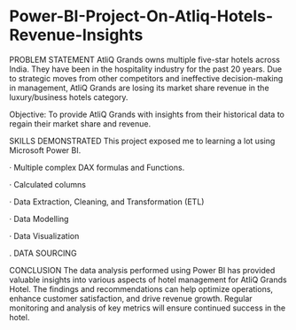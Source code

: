# Power-BI-Project-On-Atliq-Hotels-Revenue-Insights
PROBLEM STATEMENT
AtliQ Grands owns multiple five-star hotels across India. They have been in the hospitality industry for the past 20 years. Due to strategic moves from other competitors and ineffective decision-making in management, AtliQ Grands are losing its market share revenue in the luxury/business hotels category.

Objective: To provide AtliQ Grands with insights from their historical data to regain their market share and revenue.

SKILLS DEMONSTRATED
This project exposed me to learning a lot using Microsoft Power BI.

· Multiple complex DAX formulas and Functions.

· Calculated columns

· Data Extraction, Cleaning, and Transformation (ETL)

· Data Modelling

· Data Visualization

. DATA SOURCING


CONCLUSION
The data analysis performed using Power BI has provided valuable insights into various aspects of hotel management for AtliQ Grands Hotel. The findings and recommendations can help optimize operations, enhance customer satisfaction, and drive revenue growth. Regular monitoring and analysis of key metrics will ensure continued success in the hotel.

